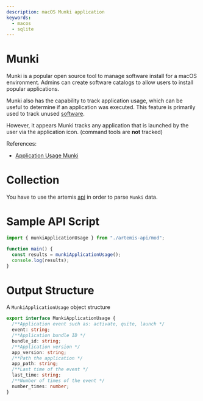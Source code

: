 ```yaml
---
description: macOS Munki application
keywords:
  - macos
  - sqlite
---
```


# Munki

Munki is a popular open source tool to manage software install for a macOS
environment. Admins can create software catalogs to allow users to install
popular applications.

Munki also has the capability to track application usage, which can be useful to
determine if an application was executed. This feature is primarily used to
track unused
[software](https://github.com/munki/munki/wiki/Removal-of-Unused-Software#how-it-works).

However, it appears Munki tracks any application that is launched by the user
via the application icon. (command tools are **not** tracked)

References:

- [Application Usage Munki](https://t-lark.github.io/posts/app-usage-data-munki-fleet-snowflake/)

# Collection

You have to use the artemis [api](../../API/overview.md) in order to parse
`Munki` data.

# Sample API Script

```typescript
import { munkiApplicationUsage } from "./artemis-api/mod";

function main() {
  const results = munkiApplicationUsage();
  console.log(results);
}
```

# Output Structure

A `MunkiApplicationUsage` object structure

```typescript
export interface MunkiApplicationUsage {
  /**Application event such as: activate, quite, launch */
  event: string;
  /**Application bundle ID */
  bundle_id: string;
  /**Application version */
  app_version: string;
  /**Path the application */
  app_path: string;
  /**Last time of the event */
  last_time: string;
  /**Number of times of the event */
  number_times: number;
}
```
